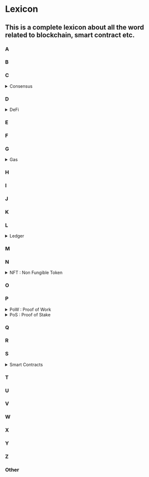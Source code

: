 
# Lexicon

## This is a complete lexicon about all the word related to blockchain, smart contract etc.

### A

### B

### C 

<details><summary>Consensus</summary>
<p>It is the mechanism used to agree on the state of the blockchain</p>
</details>

### D

<details><summary>DeFi</summary>
<p>Decentralized finance</p>
</details>


### E

### F

### G

<details><summary>Gas</summary>
<p>the unit that measures the amount of computational effort required to execute specific operations on the Ethereum network.</p>
</details>

### H

### I
### J
### K
### L

<details><summary>Ledger</summary>
<p>a digital file that tracks all the transactions. The ledger file is not stored in a central entity server, like a bank, or in a single data centre.</p>
</details>

### M

### N
<details><summary>NFT : Non Fungible Token</summary>
<p>financial security consisting of digital data stored in a blockchain, a form of distributed ledger.</p>
</details>

### O

### P

<details><summary>PoW : Proof of Work</summary>
<p></p>
</details>

<details><summary>PoS : Proof of Stake</summary>
<p></p>
</details>


### Q

### R

### S

<details><summary>Smart Contracts</summary>
<p>programs stored on a blockchain that run when predetermined conditions are met.</p>
</details>

### T
### U
### V
### W
### X
### Y
### Z

### Other
